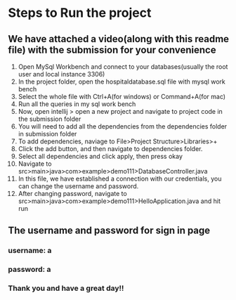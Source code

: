 # Steps to Run the project

## We have attached a video(along with this readme file) with the submission for your convenience

1) Open MySql Workbench and connect to your databases(usually the root user and local instance 3306)
2) In the project folder, open the hospitaldatabase.sql file with mysql work bench
3) Select the whole file with Ctrl+A(for windows) or Command+A(for mac)
4) Run all the queries in my sql work bench
5) Now, open intellij > open a new project and navigate to project code in the submission folder
6) You will need to add all the dependencies from the dependencies folder in submission folder
7) To add dependencies, naviage to File>Project Structure>Libraries>+
8) Click the add button, and then navigate to dependencies folder.
9) Select all dependencies and click apply, then press okay
10) Navigate to src>main>java>com>example>demo111>DatabaseController.java
11) In this file, we have established a connection with our credentials, you can change the username and password.
12) After changing password, navigate to src>main>java>com>example>demo111>HelloApplication.java and hit run

## The username and password for sign in page
   ### username: a
   ### password: a

### Thank you and have a great day!!


